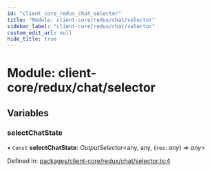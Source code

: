 ```yaml
---
id: "client_core_redux_chat_selector"
title: "Module: client-core/redux/chat/selector"
sidebar_label: "client-core/redux/chat/selector"
custom_edit_url: null
hide_title: true
---
```


# Module: client-core/redux/chat/selector

## Variables

### selectChatState

• `Const` **selectChatState**: *OutputSelector*<any, any, (`res`: *any*) => *any*\>

Defined in: [packages/client-core/redux/chat/selector.ts:4](https://github.com/xr3ngine/xr3ngine/blob/5c3dcaef1/packages/client-core/redux/chat/selector.ts#L4)
